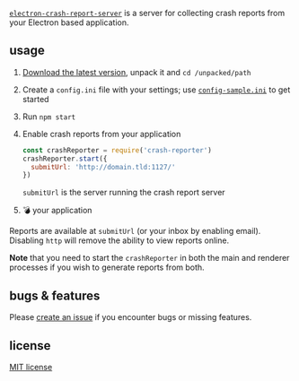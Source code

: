 [`electron-crash-report-server`][git-repo] is a server for
collecting crash reports from your Electron based
application.

## usage

1. [Download the latest version][latest], unpack it and
   `cd /unpacked/path`

2. Create a `config.ini` file with your settings; use
   [`config-sample.ini`][sample-config] to get started

3. Run `npm start`

4. Enable crash reports from your application

   ``` javascript
   const crashReporter = require('crash-reporter')
   crashReporter.start({
     submitUrl: 'http://domain.tld:1127/'
   })
   ```

   `submitUrl` is the server running the crash report
   server

5. :bomb: your application

Reports are available at `submitUrl` (or your inbox by
enabling email). Disabling `http` will remove the ability
to view reports online.

**Note** that you need to start the `crashReporter` in both
the main and renderer processes if you wish to generate
reports from both.

## bugs & features
Please [create an issue][issues] if you encounter bugs or
missing features.

## license
[MIT license][license]

[git-repo]: http://git.io/vGxTg
[issues]: http://git.io/vGxt1
[latest]: http://git.io/vGxTY
[license]: http://git.io/vGxmf
[sample-config]: http://git.io/vGbHg
